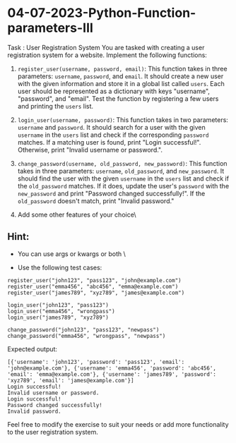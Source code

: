 # 04-07-2023-Python-Function-parameters-III


Task : User Registration System
You are tasked with creating a user registration system for a website. Implement the following functions:

1. `register_user(username, password, email)`: This function takes in three parameters: `username`, `password`, and `email`. It should create a new user with the given information and store it in a global list called `users`. Each user should be represented as a dictionary with keys "username", "password", and "email". Test the function by registering a few users and printing the `users` list.

2. `login_user(username, password)`: This function takes in two parameters: `username` and `password`. It should search for a user with the given `username` in the `users` list and check if the corresponding `password` matches. If a matching user is found, print "Login successful!". Otherwise, print "Invalid username or password.".

3. `change_password(username, old_password, new_password)`: This function takes in three parameters: `username`, `old_password`, and `new_password`. It should find the user with the given `username` in the `users` list and check if the `old_password` matches. If it does, update the user's `password` with the `new_password` and print "Password changed successfully!". If the `old_password` doesn't match, print "Invalid password."
4. Add some other features of your choice\

## Hint:
- You can use args or kwargs or both \

- Use the following test cases:

```
register_user("john123", "pass123", "john@example.com")
register_user("emma456", "abc456", "emma@example.com")
register_user("james789", "xyz789", "james@example.com")

login_user("john123", "pass123")
login_user("emma456", "wrongpass")
login_user("james789", "xyz789")

change_password("john123", "pass123", "newpass")
change_password("emma456", "wrongpass", "newpass")
```

Expected output:

```
[{'username': 'john123', 'password': 'pass123', 'email': 'john@example.com'}, {'username': 'emma456', 'password': 'abc456', 'email': 'emma@example.com'}, {'username': 'james789', 'password': 'xyz789', 'email': 'james@example.com'}]
Login successful!
Invalid username or password.
Login successful!
Password changed successfully!
Invalid password.
```

Feel free to modify the exercise to suit your needs or add more functionality to the user registration system.
